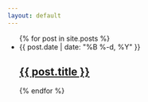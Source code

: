 ```yaml
---
layout: default
---
```

<div class="post-list">
	<ul>
	  {% for post in site.posts %}
	    <li>
	      <span class="post-meta">{{ post.date | date: "%B %-d, %Y" }}</span>
	      <h2>
	        <a class="post-link" href="{{ post.url | prepend: site.baseurl }}">{{ post.title }}</a>
	      </h2>
	    </li>
	  {% endfor %}
	</ul>
</div>
